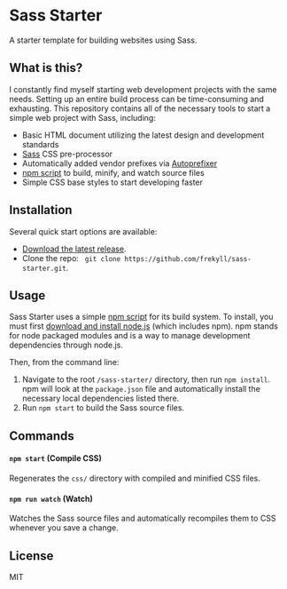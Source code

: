 # Sass Starter
A starter template for building websites using Sass.

## What is this?
I constantly find myself starting web development projects with the same needs. Setting up an entire build process can be time-consuming and exhausting. This repository contains all of the necessary tools to start a simple web project with Sass, including:
- Basic HTML document utilizing the latest design and development standards
- [Sass](http://sass-lang.com/) CSS pre-processor
- Automatically added vendor prefixes via [Autoprefixer](https://github.com/postcss/autoprefixer)
- [npm script](https://docs.npmjs.com/misc/scripts) to build, minify, and watch source files
- Simple CSS base styles to start developing faster

## Installation
Several quick start options are available:
- [Download the latest release](https://github.com/frekyll/sass-starter/archive/master.zip).
- Clone the repo: ` git clone https://github.com/frekyll/sass-starter.git`.

## Usage
Sass Starter uses a simple [npm script](https://docs.npmjs.com/misc/scripts) for its build system. To install, you must first [download and install node.js](https://nodejs.org/download/) (which includes npm). npm stands for node packaged modules and is a way to manage development dependencies through node.js.

Then, from the command line:

1. Navigate to the root `/sass-starter/` directory, then run `npm install`. npm will look at the `package.json` file and automatically install the necessary local dependencies listed there.
2. Run `npm start` to build the Sass source files.

## Commands
#### `npm start` (Compile CSS)
Regenerates the `css/` directory with compiled and minified CSS files.
#### `npm run watch` (Watch)
Watches the Sass source files and automatically recompiles them to CSS whenever you save a change.

## License
MIT
